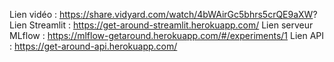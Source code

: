 Lien vidéo : https://share.vidyard.com/watch/4bWAirGc5bhrs5crQE9aXW?
Lien Streamlit : https://get-around-streamlit.herokuapp.com/
Lien serveur MLflow : https://mlflow-getaround.herokuapp.com/#/experiments/1
Lien API : https://get-around-api.herokuapp.com/